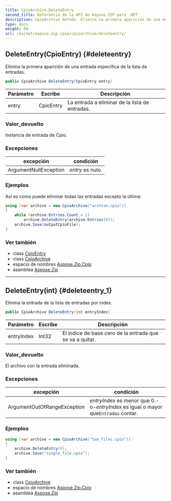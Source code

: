 ```yaml
---
title: CpioArchive.DeleteEntry
second_title: Referencia de la API de Aspose.ZIP para .NET
description: CpioArchive método. Elimina la primera aparición de una entrada específica de la lista de entradas.
type: docs
weight: 50
url: /es/net/aspose.zip.cpio/cpioarchive/deleteentry/
---
```

## DeleteEntry(CpioEntry) {#deleteentry}

Elimina la primera aparición de una entrada específica de la lista de entradas.

```csharp
public CpioArchive DeleteEntry(CpioEntry entry)
```

| Parámetro | Escribe | Descripción |
| --- | --- | --- |
| entry | CpioEntry | La entrada a eliminar de la lista de entradas. |

### Valor_devuelto

Instancia de entrada de Cpio.

### Excepciones

| excepción | condición |
| --- | --- |
| ArgumentNullException | *entry* es nulo. |

### Ejemplos

Así es como puede eliminar todas las entradas excepto la última:

```csharp
using (var archive = new CpioArchive("archive.cpio"))
{
    while (archive.Entries.Count > 1)
        archive.DeleteEntry(archive.Entries[0]);
    archive.Save(outputCpioFile);
}
```

### Ver también

* class [CpioEntry](../../cpioentry/)
* class [CpioArchive](../)
* espacio de nombres [Aspose.Zip.Cpio](../../cpioarchive/)
* asamblea [Aspose.Zip](../../../)

---

## DeleteEntry(int) {#deleteentry_1}

Elimina la entrada de la lista de entradas por index.

```csharp
public CpioArchive DeleteEntry(int entryIndex)
```

| Parámetro | Escribe | Descripción |
| --- | --- | --- |
| entryIndex | Int32 | El índice de base cero de la entrada que se va a quitar. |

### Valor_devuelto

El archivo con la entrada eliminada.

### Excepciones

| excepción | condición |
| --- | --- |
| ArgumentOutOfRangeException | *entryIndex* es menor que 0.-o-*entryIndex* es igual o mayor que`Entradas` contar. |

### Ejemplos

```csharp
using (var archive = new CpioArchive("two_files.cpio"))
{
    archive.DeleteEntry(0);
    archive.Save("single_file.cpio");
}
```

### Ver también

* class [CpioArchive](../)
* espacio de nombres [Aspose.Zip.Cpio](../../cpioarchive/)
* asamblea [Aspose.Zip](../../../)


